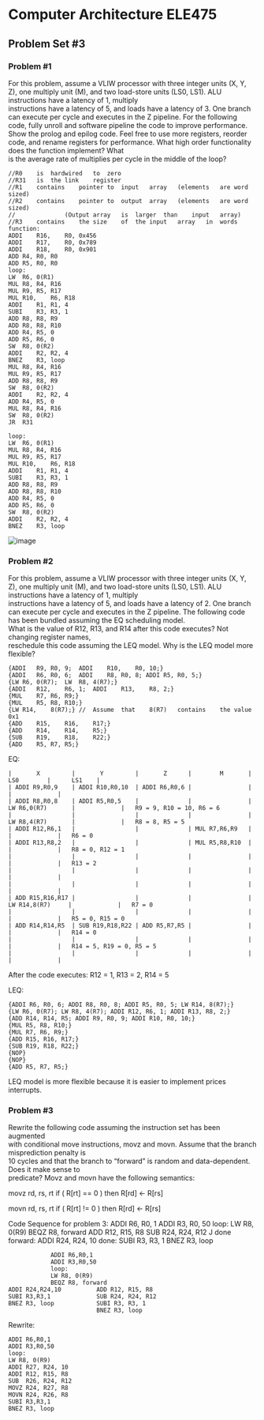 # Computer Architecture ELE475
## Problem Set #3

### Problem #1
For	this	problem,	assume	a	VLIW	processor	with	three	integer	units	(X,	Y,	Z),	one	
multiply	unit	(M),	and	two	load-store	units	(LS0,	LS1).		ALU	instructions	have	a	latency	of	1,	multiply	
instructions	have	a	latency	of	5,	and	loads	have	a	latency	of	3.		One	branch	can	execute	per	cycle	and
executes	in	the	Z	pipeline.		For	the	following	code,	fully	unroll	and	software	pipeline	the	code	to	improve	
performance.		Show	the	prolog	and	epilog	code.		Feel	free	to	use	more	registers,	reorder	code,	and	
rename	registers	for	performance.		What	high	order	functionality	does	the	function	implement?		What	
is	the	average	rate	of	multiplies	per	cycle	in	the	middle	of	the	loop?
```
//R0	is	hardwired	to	zero
//R31	is	the	link	register
//R1	contains	pointer	to	input	array	(elements	are	word	sized)
//R2	contains	pointer	to	output	array	(elements	are	word	sized)
//				(Output	array	is	larger	than	input	array)
//R3	contains	the	size	of	the	input	array	in	words
function:
ADDI	R16,	R0,	0x456
ADDI	R17,	R0,	0x789
ADDI	R18,	R0,	0x901
ADD	R4,	R0,	R0
ADD	R5,	R0,	R0
loop:
LW	R6,	0(R1)
MUL	R8,	R4,	R16
MUL	R9,	R5,	R17
MUL	R10,	R6,	R18
ADDI	R1,	R1,	4
SUBI	R3,	R3,	1
ADD	R8,	R8,	R9
ADD	R8,	R8,	R10
ADD	R4,	R5,	0
ADD	R5,	R6,	0
SW	R8,	0(R2)
ADDI	R2,	R2,	4
BNEZ	R3,	loop
MUL	R8,	R4,	R16
MUL	R9,	R5,	R17
ADD	R8,	R8,	R9
SW	R8,	0(R2)
ADDI	R2,	R2,	4
ADD	R4,	R5,	0
MUL	R8,	R4,	R16
SW	R8,	0(R2)
JR	R31
```
```
loop:
LW	R6,	0(R1)
MUL	R8,	R4,	R16
MUL	R9,	R5,	R17
MUL	R10,	R6,	R18
ADDI	R1,	R1,	4
SUBI	R3,	R3,	1
ADD	R8,	R8,	R9
ADD	R8,	R8,	R10
ADD	R4,	R5,	0
ADD	R5,	R6,	0
SW	R8,	0(R2)
ADDI	R2,	R2,	4
BNEZ	R3,	loop
```
![image](https://github.com/coolnikitav/coding-lessons/assets/30304422/20a4bd4d-e943-40e1-86dc-570cb27ab2ea)

### Problem #2
For	this	problem,	assume	a	VLIW	processor	with	three	integer	units	(X,	Y,	Z),	one	
multiply	unit	(M),	and	two	load-store	units	(LS0,	LS1).		ALU	instructions	have	a	latency of	1,	multiply	
instructions	have	a	latency	of	5,	and	loads	have	a	latency	of	2.		One	branch	can	execute	per	cycle	and	
executes	in	the	Z	pipeline.		The	following	code	has	been	bundled	assuming	the	EQ	scheduling	model.		
What	is	the	value	of	R12,	R13,	and	R14 after	this	code	executes?		Not	changing	register	names,	
reschedule	this	code	assuming	the	LEQ	model.		Why	is	the	LEQ	model	more	flexible?

```
{ADDI	R9,	R0,	9;	ADDI	R10,	R0,	10;}
{ADDI	R6,	R0,	6;	ADDI	R8,	R0,	8; ADDI	R5,	R0,	5;}
{LW	R6,	0(R7);	LW	R8,	4(R7);}
{ADDI	R12,	R6,	1;	ADDI	R13,	R8,	2;}
{MUL	R7,	R6,	R9;}
{MUL	R5,	R8,	R10;}
{LW	R14,	8(R7);} //	Assume	that	8(R7)	contains	the	value	0x1
{ADD	R15,	R16,	R17;}
{ADD	R14,	R14,	R5;}
{SUB	R19,	R18,	R22;}
{ADD	R5,	R7,	R5;}
```
EQ:
```
|       X         |       Y         |       Z      |        M       |        LS0        |      LS1    |   
| ADDI R9,R0,9    | ADDI R10,R0,10  | ADDI R6,R0,6 |                |                   |             |      
| ADDI R8,R0,8    | ADDI R5,R0,5    |              |                | LW R6,0(R7)       |             |   R9 = 9, R10 = 10, R6 = 6
|                 |                 |              |                | LW R8,4(R7)       |             |   R8 = 8, R5 = 5
| ADDI R12,R6,1   |                 |              | MUL R7,R6,R9   |                   |             |   R6 = 0
| ADDI R13,R8,2   |                 |              | MUL R5,R8,R10  |                   |             |   R8 = 0, R12 = 1
|                 |                 |              |                |                   |             |   R13 = 2
|                 |                 |              |                |                   |             |
|                 |                 |              |                |                   |             |
| ADD R15,R16,R17 |                 |              |                |  LW R14,8(R7)     |             |   R7 = 0
|                 |                 |              |                |                   |             |   R5 = 0, R15 = 0
| ADD R14,R14,R5  | SUB R19,R18,R22 | ADD R5,R7,R5 |                |                   |             |   R14 = 0
|                 |                 |              |                |                   |             |   R14 = 5, R19 = 0, R5 = 5
|                 |                 |              |                |                   |             |
```           
After the code executes: R12 = 1, R13 = 2, R14 = 5

LEQ:
```
{ADDI R6, R0, 6; ADDI R8, R0, 8; ADDI R5, R0, 5; LW R14, 8(R7);}  
{LW R6, 0(R7); LW R8, 4(R7); ADDI R12, R6, 1; ADDI R13, R8, 2;}
{ADD R14, R14, R5; ADDI R9, R0, 9; ADDI R10, R0, 10;}
{MUL R5, R8, R10;}
{MUL R7, R6, R9;}
{ADD R15, R16, R17;}
{SUB R19, R18, R22;}
{NOP}
{NOP}
{ADD R5, R7, R5;}
```
LEQ model is more flexible because it is easier to implement prices interrupts.

### Problem #3
Rewrite	the	following	code	assuming	the	instruction	set	has	been	augmented	
with	conditional	move	instructions,	movz	and	movn.		Assume	that	the	branch	misprediction	penalty	is	
10	cycles	and	that	the	branch	to	“forward”	is	random	and	data-dependent.		Does	it	make	sense	to	
predicate?	 Movz	and	movn	have	the	following	semantics:

movz	rd,	rs,	rt						 if	(	R[rt]	==	0	)	then	R[rd]	<- R[rs]

movn	rd,	rs,	rt						 if	(	R[rt]	!=	0	)	then	R[rd]	<- R[rs]

Code	Sequence	for	problem	3:
ADDI	R6,	R0,	1
ADDI	R3,	R0,	50
loop:
LW	R8,	0(R9)
BEQZ	R8,	forward
ADD	R12,	R15,	R8
SUB	R24,	R24,	R12
J	done
forward:
ADDI	R24,	R24,	10
done:
SUBI	R3,	R3,	1
BNEZ	R3,	loop

```
            ADDI R6,R0,1
            ADDI R3,R0,50
            loop:
            LW R8, 0(R9)
            BEQZ R8, forward
ADDI R24,R24,10          ADD R12, R15, R8
SUBI R3,R3,1             SUB R24, R24, R12
BNEZ R3, loop            SUBI R3, R3, 1
                         BNEZ R3, loop
```
Rewrite:
```
ADDI R6,R0,1
ADDI R3,R0,50
loop:
LW R8, 0(R9)
ADDI R27, R24, 10
ADDI R12, R15, R8
SUB  R26, R24, R12
MOVZ R24, R27, R8
MOVN R24, R26, R8
SUBI R3,R3,1
BNEZ R3, loop    
```
